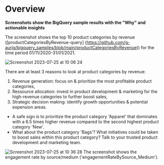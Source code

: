 # Overview
**Screenshots show the BigQuery sample results with the "Why" and actionable insights**

The screenshot shows the top 10 product categories by revenue ([productCategoriesByRevenue-query] (https://github.com/g-aurig/bigquery_samples/blob/main/productCategoriesByRevenue)) for the time period 01/11/2020-31/01/2021. 

![Screenshot 2023-07-25 at 10 06 24](https://github.com/g-aurig/bigquery_samples/assets/138019708/0a26d9aa-f8de-41ff-9bdc-1b69a6cb5ac1)

There are at least 3 reasons to look at product categories by revenue: 
1. Revenue generation: focus on & prioritize the most profitable product categories,
2. Ressource allocation: invest in product development & marketing for the high-revenue categories to further boost sales,
3. Strategic decision making: identify growth opportunities & potential expension areas. 

- A safe sign is to prioritize the product category 'Apparel' that dominates with a 6.5 times higher revenue compared to the second highest product category 'New'. 
- What about the product category 'Bags'? What initiatives could be taken to boost sales within this product category? Talk to your trusted product development and marketing team.

![Screenshot 2023-07-25 at 10 36 28](https://github.com/g-aurig/bigquery_samples/assets/138019708/e45f472b-945c-49eb-8cb2-cd2d8a722863)
The screenshot shows the engagement rate by source/medium ('engagementRateBySource_Medium').

